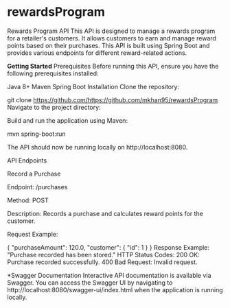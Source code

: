 # rewardsProgram

Rewards Program API
This API is designed to manage a rewards program for a retailer's customers. It allows customers to earn and manage reward points based on their purchases. This API is built using Spring Boot and provides various endpoints for different reward-related actions.


**Getting Started**
Prerequisites
Before running this API, ensure you have the following prerequisites installed:

Java 8+
Maven
Spring Boot
Installation
Clone the repository:

git clone https://github.com/https://github.com/mkhan95/rewardsProgram
Navigate to the project directory:

Build and run the application using Maven:


mvn spring-boot:run

The API should now be running locally on http://localhost:8080.

API Endpoints

Record a Purchase

Endpoint: /purchases

Method: POST

Description: Records a purchase and calculates reward points for the customer.

Request Example:

{
  "purchaseAmount": 120.0,
  "customer": {
    "id": 1
  }
}
Response Example: "Purchase recorded has been stored."
HTTP Status Codes:
200 OK: Purchase recorded successfully.
400 Bad Request: Invalid request.

*Swagger Documentation
Interactive API documentation is available via Swagger. You can access the Swagger UI by navigating to http://localhost:8080/swagger-ui/index.html when the application is running locally.

